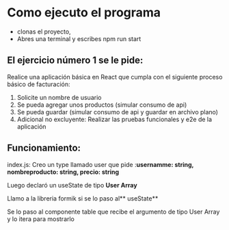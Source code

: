 # Como ejecuto el programa
- clonas el proyecto,
- Abres una terminal y escribes npm run start

##  El ejercicio número 1 se le pide:
Realice una aplicación básica en React que cumpla con el siguiente proceso básico de
facturación:
1. Solicite un nombre de usuario
2. Se pueda agregar unos productos (simular consumo de api)
3. Se pueda guardar (simular consumo de api y guardar en archivo plano)
4. Adicional no excluyente: Realizar las pruebas funcionales y e2e de la aplicación

## Funcionamiento:
index.js:
Creo un type llamado user que pide :**usernamme: string, nombreproducto: string, precio: string**

Luego declaró un useState de tipo **User Array**

Llamo a la libreria formik si se lo paso al** useState**

Se lo paso al componente table que recibe el argumento de tipo User Array y lo itera para mostrarlo
